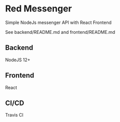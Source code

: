 # Red Messenger

Simple NodeJs messenger API with React Frontend


See backend/README.md and frontend/README.md

## Backend

NodeJS 12+


## Frontend

React


## CI/CD
Travis CI
